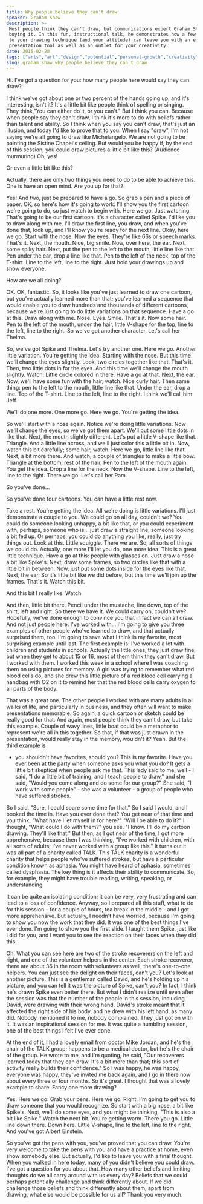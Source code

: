 ```yaml
---
title: Why people believe they can't draw
speaker: Graham Shaw
description: >-
 Most people think they can't draw, but communications expert Graham Shaw isn't
 buying it. In this fun, instructional talk, he demonstrates how a few adjustments
 to your drawing technique (and your attitude) can leave you with an effective new
 presentation tool as well as an outlet for your creativity.
date: 2015-02-28
tags: ["arts","art","design","potential","personal-growth","creativity","presentation","communication"]
slug: graham_shaw_why_people_believe_they_can_t_draw
---
```


Hi. I've got a question for you: how many people here would say they can draw?

I think we've got about one or two percent of the hands going up, and it's interesting,
isn't it? It's a little bit like people think of spelling or singing. They think,"You can
either do it, or you can't." But I think you can. Because when people say they can't draw,
I think it's more to do with beliefs rather than talent and ability. So I think when you
say you can't draw, that's just an illusion, and today I'd like to prove that to you. When
I say "draw", I'm not saying we're all going to draw like Michelangelo. We are not going
to be painting the Sistine Chapel's ceiling. But would you be happy if, by the end of this
session, you could draw pictures a little bit like this? (Audience murmuring) Oh, yes!

Or even a little bit like this? 

Actually, there are only two things you need to do to be able to achieve this. One is have
an open mind. Are you up for that? 

Yes! And two, just be prepared to have a go. So grab a pen and a piece of paper. OK, so
here's how it's going to work: I’ll show you the first cartoon we're going to do, so just
watch to begin with. Here we go. Just watching. That's going to be our first cartoon. It's
a character called Spike. I'd like you to draw along with me. I'll draw the first line,
you draw, and when you've done that, look up, and I'll know you're ready for the next
line. Okay, here we go. Start with the nose. Now the eyes. They're like 66s or speech
marks. That's it. Next, the mouth. Nice, big smile. Now, over here, the ear. Next, some
spiky hair. Next, put the pen to the left to the mouth, little line like that. Pen under
the ear, drop a line like that. Pen to the left of the neck, top of the T-shirt. Line to
the left, line to the right. Just hold your drawings up and show everyone.

How are we all doing? 

OK. OK, fantastic. So, it looks like you've just learned to draw one cartoon, but you've
actually learned more than that; you've learned a sequence that would enable you to draw
hundreds and thousands of different cartoons, because we're just going to do little
variations on that sequence. Have a go at this. Draw along with me. Nose. Eyes. Smile.
That's it. Now some hair. Pen to the left of the mouth, under the hair, little V-shape for
the top, line to the left, line to the right. So we've got another character. Let's call
her Thelma. 

So, we've got Spike and Thelma. Let's try another one. Here we go. Another little
variation. You're getting the idea. Starting with the nose. But this time we'll change the
eyes slightly. Look, two circles together like that. That's it. Then, two little dots in
for the eyes. And this time we'll change the mouth slightly. Watch. Little circle colored
in there. Have a go at that. Next, the ear. Now, we'll have some fun with the hair, watch.
Nice curly hair. Then same thing: pen to the left to the mouth, little line like that.
Under the ear, drop a line. Top of the T-shirt. Line to the left, line to the right. I
think we'll call him Jeff. 

We'll do one more. One more go. Here we go. You're getting the idea. 

So we'll start with a nose again. Notice we're doing little variations. Now we'll change
the eyes, so we've got them apart. We'll put some little dots in like that. Next, the
mouth slightly different. Let's put a little V-shape like that. Triangle. And a little
line across, and we'll just color this a little bit in. Now, watch this bit carefully;
some hair, watch. Here we go, little line like that. Next, a bit more there. And watch, a
couple of triangles to make a little bow. Triangle at the bottom, rest of the hair. Pen to
the left of the mouth again. You get the idea. Drop a line for the neck. Now the V-shape.
Line to the left, line to the right. There we go. Let's call her Pam. 

So you've done... 

So you've done four cartoons. You can have a little rest now. 

Take a rest. You're getting the idea. All we're doing is little variations. I'll just
demonstrate a couple to you. We could go on all day, couldn't we? You could do someone
looking unhappy, a bit like that, or you could experiment with, perhaps, someone who is…
just draw a straight line, someone looking a bit fed up. Or perhaps, you could do anything
you like, really, just try things out. Look at this. Little squiggle. There we are. So,
all sorts of things we could do. Actually, one more I'll let you do, one more idea. This
is a great little technique. Have a go at this: people with glasses on. Just draw a nose a
bit like Spike's. Next, draw some frames, so two circles like that with a little bit in
between. Now, just put some dots inside for the eyes like that. Next, the ear. So it's
little bit like we did before, but this time we'll join up the frames. That's it. Watch
this bit. 

And this bit I really like. Watch. 

And then, little bit there. Pencil under the mustache, line down, top of the shirt, left
and right. So there we have it. We could carry on, couldn't we? Hopefully, we've done
enough to convince you that in fact we can all draw. And not just people here. I've worked
with… I'm going to give you three examples of other people who've learned to draw, and
that actually surprised them, too. I'm going to save what I think is my favorite, most
surprising example until last. The first example is: I've worked a lot with children and
students in schools. Actually the little ones, they just draw fine, but when they get to
about 15 or 16, most of them think they can't draw. But I worked with them. I worked this
week in a school where I was coaching them on using pictures for memory. A girl was trying
to remember what red blood cells do, and she drew this little picture of a red blood cell
carrying a handbag with O2 on it to remind her that the red blood cells carry oxygen to
all parts of the body.

That was a great one. The other people I worked with are many adults in all walks of life,
and particularly in business, and they often will want to make presentations memorable. So
again, a quick cartoon or sketch could be really good for that. And again, most people
think they can't draw, but take this example. Couple of wavy lines, little boat could be a
metaphor to represent we're all in this together. So that, if that was just drawn in the
presentation, would really stay in the memory, wouldn't it? Yeah. But the third example is
- you shouldn't have favorites, should you? This is my favorite. Have you ever been at the
party when someone asks you what you do? It gets a little bit skeptical when people ask me
that. This lady said to me, well - I said, "I do a little bit of training, and I teach
people to draw," and she said, "Would you come along and do some for our group?" She said,
"I work with some people" - she was a volunteer - a group of people who have suffered
strokes.

So I said, "Sure, I could spare some time for that." So I said I would, and I booked the
time in. Have you ever done that? You get near of that time and you think, "What have I
let myself in for here?" "Will I be able to do it?" I thought, "What could I do with
them?" you see. "I know. I'll do my cartoon drawing. They'll like that." But then, as I
got near of the time, I got more apprehensive, because then I was thinking, "I've worked
with children, with all sorts of adults; I've never worked with a group like this." It
turns out it was all part of a charity called TALK. This TALK charity is a wonderful
charity that helps people who've suffered strokes, but have a particular condition known
as aphasia. You might have heard of aphasia, sometimes called dysphasia. The key thing is
it affects their ability to communicate. So, for example, they might have trouble reading,
writing, speaking, or understanding.

It can be quite an isolating condition; it can be very, very frustrating and can lead to a
loss of confidence. Anyway, so I prepared all this stuff, what to do for this session -
for a couple of hours, tea break in the middle - and I got more apprehensive. But
actually, I needn't have worried, because I'm going to show you now the work that they
did. It was one of the best things I've ever done. I'm going to show you the first slide.
I taught them Spike, just like I did for you, and I want you to see the reaction on their
faces when they did this. 

Oh. What you can see here are two of the stroke recoverers on the left and right, and one
of the volunteer helpers in the center. Each stroke recoverer, there are about 36 in the
room with volunteers as well, there's one-to-one helpers. You can just see the delight on
their faces, can't you? Let's look at another picture. This is a gentleman called David,
and he's holding up his picture, and you can tell it was the picture of Spike, can't you?
In fact, I think he's drawn Spike even better there. But what I didn't realize until even
after the session was that the number of the people in this session, including David, were
drawing with their wrong hand. David's stroke meant that it affected the right side of his
body, and he drew with his left hand, as many did. Nobody mentioned it to me, nobody
complained. They just got on with it. It was an inspirational session for me. It was quite
a humbling session, one of the best things I felt I've ever done.

At the end of it, I had a lovely email from doctor Mike Jordan, and he's the chair of the
TALK group; happens to be a medical doctor, but he's the chair of the group. He wrote to
me, and I'm quoting, he said, "Our recoverers learned today that they can draw. It's a bit
more than that; this sort of activity really builds their confidence." So I was happy, he
was happy, everyone was happy, they've invited me back again, and I go in there now about
every three or four months. So it's great. I thought that was a lovely example to share.
Fancy one more drawing? 

Yes. Here we go. Grab your pens. Here we go. Right. I'm going to get you to draw someone
that you would recognize. So start with a big nose, a bit like Spike's. Next, we'll do
some eyes, and you might be thinking, "This is also a bit like Spike." Watch the next bit.
You're getting warm. There you go. Little line down there. Down here. Little V-shape, line
to the left, line to the right. And you've got Albert Einstein. 

So you've got the pens with you, you've proved that you can draw. You're very welcome to
take the pens with you and have a practice at home, even show somebody else. But actually,
I'd like to leave you with a final thought. When you walked in here today, many of you
didn't believe you could draw. I've got a question for you about that. How many other
beliefs and limiting thoughts do we all carry around with us every day? Beliefs that we
could perhaps potentially challenge and think differently about. If we did challenge those
beliefs and think differently about them, apart from drawing, what else would be possible
for us all? Thank you very much. 

<!--
ad_duration=0
event="TEDxHull"
external_start_time=0
intro_duration=0
is_subtitle_required="False"
is_talk_featured="False"
language="en"
language_swap="False"
native_language="en"
number_of_related_talks=6
number_of_speakers=1
number_of_subtitled_videos=0
number_of_tags=8
number_of_talk_download_languages=14
number_of_talk_more_resources=0
number_of_talk_recommendations=0
number_of_talks_take_actions=0
post_ad_duration=0
published_timestamp="2018-03-28 21:09:04"
recording_date="2015-02-28"
speaker_is_published=0
speaker_name="Graham Shaw"
talk_name="Why people believe they can't draw"
talks_tags=["arts","art","design","potential","personal-growth","creativity","presentation","communication"]
url_photo_talk="https://s3.amazonaws.com/talkstar-photos/uploads/33beb66a-65ef-436d-b5ac-c02fa9bdf06c/Graham+Shaw.jpeg"
url_webpage="https://www.ted.com/talks/graham_shaw_why_people_believe_they_can_t_draw"
video_type_name="TEDx Talk"
-->
